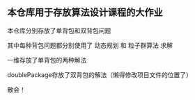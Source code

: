 ## 本仓库用于存放算法设计课程的大作业

本仓库分别存放了单背包和双背包问题

其中每种背包问题都分别使用了 动态规划 和 粒子群算法 求解

一维存放了单背包的两种解法

doublePackage存放了双背包的解法（懒得修改项目文件的位置了）

散会！
